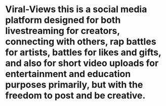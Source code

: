 # Viral-Views this is a social media platform designed for both livestreaming for creators, connecting with others, rap battles for artists, battles for likes and gifts, and also for short video uploads for entertainment and education purposes primarily, but with the freedom to post and be creative. 